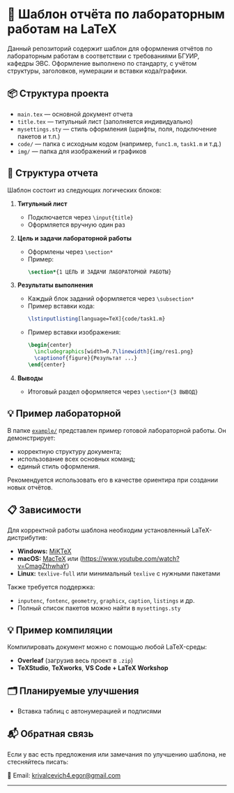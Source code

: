 # 🧪 Шаблон отчёта по лабораторным работам на LaTeX

Данный репозиторий содержит шаблон для оформления отчётов по лабораторным работам в соответствии с  требованиями БГУИР, кафедры ЭВС. Оформление выполнено по стандарту, с учётом структуры, заголовков, нумерации и вставки кода/графики.

## 📦 Структура проекта

- `main.tex` — основной документ отчета
- `title.tex` — титульный лист (заполняется индивидуально)
- `mysettings.sty` — стиль оформления (шрифты, поля, подключение пакетов и т.п.)
- `code/` — папка с исходным кодом (например, `func1.m`, `task1.m` и т.д.)
- `img/` — папка для изображений и графиков

## 📝 Структура отчета

Шаблон состоит из следующих логических блоков:

1. **Титульный лист**
   - Подключается через `\input{title}`
   - Оформляется вручную один раз

2. **Цель и задачи лабораторной работы**
   - Оформлены через `\section*`
   - Пример:
     ```latex
     \section*{1 ЦЕЛЬ И ЗАДАЧИ ЛАБОРАТОРНОЙ РАБОТЫ}
     ```

3. **Результаты выполнения**
   - Каждый блок заданий оформляется через `\subsection*`
   - Пример вставки кода:
     ```latex
     \lstinputlisting[language=TeX]{code/task1.m}
     ```
   - Пример вставки изображения:
     ```latex
     \begin{center}
       \includegraphics[width=0.7\linewidth]{img/res1.png}
       \captionof{figure}{Результат ...}
     \end{center}
     ```

4. **Выводы**
   - Итоговый раздел оформляется через `\section*{3 ВЫВОД}`

## 💡 Пример лабораторной

В папке [`example/`](example/) представлен пример готовой лабораторной работы. Он демонстрирует:

- корректную структуру документа;
- использование всех основных команд;
- единый стиль оформления.

Рекомендуется использовать его в качестве ориентира при создании новых отчётов.

## 📋 Зависимости

Для корректной работы шаблона необходим установленный LaTeX-дистрибутив:
- **Windows:** [MiKTeX](https://miktex.org/)
- **macOS:** [MacTeX](https://tug.org/mactex/) или (https://www.youtube.com/watch?v=CmagZthwhaY)
- **Linux:** `texlive-full` или минимальный `texlive` с нужными пакетами

Также требуется поддержка:
- `inputenc`, `fontenc`, `geometry`, `graphicx`, `caption`, `listings` и др.
- Полный список пакетов можно найти в `mysettings.sty`

## 💡 Пример компиляции

Компилировать документ можно с помощью любой LaTeX-среды:
- **Overleaf** (загрузив весь проект в `.zip`)
- **TeXStudio**, **TeXworks**, **VS Code + LaTeX Workshop**

## 🗂 Планируемые улучшения

- Вставка таблиц с автонумерацией и подписями

## 📬 Обратная связь

Если у вас есть предложения или замечания по улучшению шаблона, не стесняйтесь писать:

📧 Email: krivalcevich4.egor@gmail.com

---
